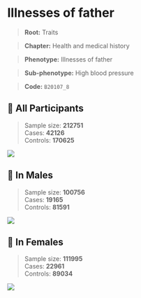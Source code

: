 # Illnesses of father
> **Root:** Traits  

> **Chapter:** Health and medical history  

> **Phenotype:** Illnesses of father  

> **Sub-phenotype:** High blood pressure  

> **Code:** `B20107_8`

## 🧪 All Participants  
> Sample size: **212751**  
> Cases: **42126**  
> Controls: **170625**
<img src="/Traits/Figures/ALL/B20107_8.png"/>
<CsvTable src="/public/Traits/Data/ALL/LG_B20107_8.csv" label="🔍 View full results" />

## 👨 In Males  
> Sample size: **100756**  
> Cases: **19165**  
> Controls: **81591**
<img src="/Traits/Figures/Male/B20107_8.png"/>
<CsvTable src="/public/Traits/Data/Male/LG_B20107_8.csv" label="🔍 View full results" />

## 👩 In Females  
> Sample size: **111995**  
> Cases: **22961**  
> Controls: **89034**
<img src="/Traits/Figures/Female/B20107_8.png"/>
<CsvTable src="/public/Traits/Data/Female/LG_B20107_8.csv" label="🔍 View full results" />
